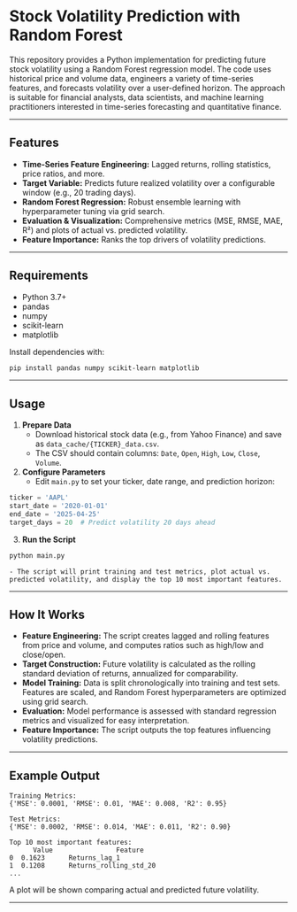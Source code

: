 # Stock Volatility Prediction with Random Forest

This repository provides a Python implementation for predicting future stock volatility using a Random Forest regression model. The code uses historical price and volume data, engineers a variety of time-series features, and forecasts volatility over a user-defined horizon. The approach is suitable for financial analysts, data scientists, and machine learning practitioners interested in time-series forecasting and quantitative finance.

---

## Features

- **Time-Series Feature Engineering:**
  Lagged returns, rolling statistics, price ratios, and more.
- **Target Variable:**
  Predicts future realized volatility over a configurable window (e.g., 20 trading days).
- **Random Forest Regression:**
  Robust ensemble learning with hyperparameter tuning via grid search.
- **Evaluation \& Visualization:**
  Comprehensive metrics (MSE, RMSE, MAE, R²) and plots of actual vs. predicted volatility.
- **Feature Importance:**
  Ranks the top drivers of volatility predictions.

---

## Requirements

- Python 3.7+
- pandas
- numpy
- scikit-learn
- matplotlib

Install dependencies with:

```bash
pip install pandas numpy scikit-learn matplotlib
```

---

## Usage

1. **Prepare Data**
   - Download historical stock data (e.g., from Yahoo Finance) and save as `data_cache/{TICKER}_data.csv`.
   - The CSV should contain columns: `Date`, `Open`, `High`, `Low`, `Close`, `Volume`.
2. **Configure Parameters**
   - Edit `main.py` to set your ticker, date range, and prediction horizon:

```python
ticker = 'AAPL'
start_date = '2020-01-01'
end_date = '2025-04-25'
target_days = 20  # Predict volatility 20 days ahead
```

3. **Run the Script**

```bash
python main.py
```

    - The script will print training and test metrics, plot actual vs. predicted volatility, and display the top 10 most important features.

---

## How It Works

- **Feature Engineering:**
  The script creates lagged and rolling features from price and volume, and computes ratios such as high/low and close/open.
- **Target Construction:**
  Future volatility is calculated as the rolling standard deviation of returns, annualized for comparability.
- **Model Training:**
  Data is split chronologically into training and test sets. Features are scaled, and Random Forest hyperparameters are optimized using grid search.
- **Evaluation:**
  Model performance is assessed with standard regression metrics and visualized for easy interpretation.
- **Feature Importance:**
  The script outputs the top features influencing volatility predictions.

---

## Example Output

```
Training Metrics:
{'MSE': 0.0001, 'RMSE': 0.01, 'MAE': 0.008, 'R2': 0.95}

Test Metrics:
{'MSE': 0.0002, 'RMSE': 0.014, 'MAE': 0.011, 'R2': 0.90}

Top 10 most important features:
      Value                Feature
0  0.1623      Returns_lag_1
1  0.1208      Returns_rolling_std_20
...
```

A plot will be shown comparing actual and predicted future volatility.

---
